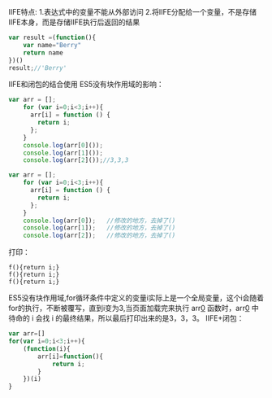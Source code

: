IIFE特点:
1.表达式中的变量不能从外部访问
2.将IIFE分配给一个变量，不是存储IIFE本身，而是存储IIFE执行后返回的结果
```js
var result =(function(){
    var name="Berry"
    return name
})()
result;//'Berry'
```
IIFE和闭包的结合使用
ES5没有块作用域的影响：
```js
var arr = [];
    for (var i=0;i<3;i++){
      arr[i] = function () {
        return i;
      };
    }
    console.log(arr[0]());
    console.log(arr[1]());
    console.log(arr[2]());//3,3,3
```
```js
var arr = [];
    for (var i=0;i<3;i++){
      arr[i] = function () {
        return i;
      };
    }
    console.log(arr[0]);   //修改的地方，去掉了()
    console.log(arr[1]);   //修改的地方，去掉了()
    console.log(arr[2]);   //修改的地方，去掉了()
```
打印：
```
f(){return i;}
f(){return i;}
f(){return i;}
```
ES5没有块作用域,for循环条件中定义的变量i实际上是一个全局变量，这个i会随着for的执行，不断被覆写，直到i变为3,当页面加载完来执行 arr[0]() 函数时，arr[0]() 中待命的 i 会找 i 的最终结果，所以最后打印出来的是3，3，3。
IIFE+闭包：
```js
var arr=[]
for(var i=0;i<3;i++){
    (function(i){
        arr[i]=function(){
            return i;
        }
    })(i)
}
```